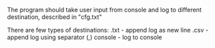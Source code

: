 The program should take user input from console and log to different destination, described in "cfg.txt"

There are few types of destinations:
.txt - append log as new line
.csv - append log using separator (,)
console - log to console 
